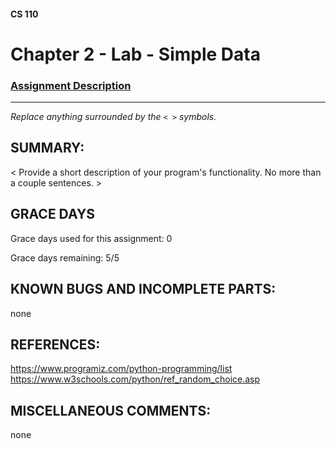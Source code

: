 #### CS 110
# Chapter 2 - Lab - Simple Data

### [Assignment Description](https://docs.google.com/document/d/1FEJtyCAl-Vev8L4LBngNbdDVhudky6W-SqmpRh4ngTI/edit?usp=sharing)

***

_Replace anything surrounded by the `< >` symbols._

## SUMMARY:
 < Provide a short description of your program's functionality. No more than a couple sentences. >

## GRACE DAYS
Grace days used for this assignment: 0

Grace days remaining: 5/5

## KNOWN BUGS AND INCOMPLETE PARTS:
none

## REFERENCES:
 https://www.programiz.com/python-programming/list
 https://www.w3schools.com/python/ref_random_choice.asp

## MISCELLANEOUS COMMENTS:
none